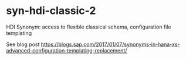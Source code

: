 # syn-hdi-classic-2
HDI Synonym: access to flexible classical schema, configuration file templating

See blog post https://blogs.sap.com/2017/01/07/synonyms-in-hana-xs-advanced-configuration-templating-replacement/
